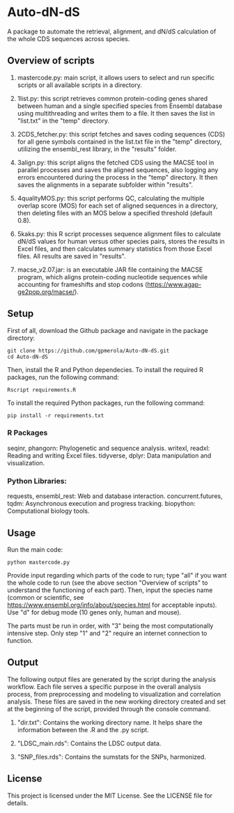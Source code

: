 # Auto-dN-dS
A package to automate the retrieval, alignment, and dN/dS calculation of the whole CDS sequences across species.

## Overview of scripts
  1) mastercode.py: main script, it allows users to select and run specific scripts or all available scripts in a directory.

  2) 1list.py: this script retrieves common protein-coding genes shared between human and a single specified species from Ensembl database using multithreading and writes them to a file. It then saves the list in "list.txt" in the "temp" directory.

  3) 2CDS_fetcher.py: this script fetches and saves coding sequences (CDS) for all gene symbols contained in the list.txt file in the "temp" directory, utilizing the ensembl_rest library, in the "results" folder.

  4) 3align.py: this script aligns the fetched CDS using the MACSE tool in parallel processes and saves the aligned sequences, also logging any errors encountered during the process in the "temp" directory. It then saves the alignments in a separate subfolder within "results".

  5) 4qualityMOS.py: this script performs QC, calculating the multiple overlap score (MOS) for each set of aligned sequences in a directory, then deleting files with an MOS below a specified threshold (default 0.8).

  6) 5kaks.py: this R script processes sequence alignment files to calculate dN/dS values for human versus other species pairs, stores the results in Excel files, and then calculates summary statistics from those Excel files. All results are saved in "results".

  7) macse_v2.07.jar: is an executable JAR file containing the MACSE program, which aligns protein-coding nucleotide sequences while accounting for frameshifts and stop codons (https://www.agap-ge2pop.org/macse/).


## Setup
First of all, download the Github package and navigate in the package directory:

```console
git clone https://github.com/gpmerola/Auto-dN-dS.git
cd Auto-dN-dS
```

Then, install the R and Python dependecies.
To install the required R packages, run the following command:

```console
Rscript requirements.R
```
To install the required Python packages, run the following command:

```console
pip install -r requirements.txt
```

### R Packages
seqinr, phangorn: Phylogenetic and sequence analysis.
writexl, readxl: Reading and writing Excel files.
tidyverse, dplyr: Data manipulation and visualization.

### Python Libraries:
requests, ensembl_rest: Web and database interaction.
concurrent.futures, tqdm: Asynchronous execution and progress tracking.
biopython: Computational biology tools.

## Usage
Run the main code:

```console
python mastercode.py
```

Provide input regarding which parts of the code to run; type "all" if you want the whole code to run (see the above section "Overview of scripts" to understand the functioning of each part). Then, input the species name (common or scientific, see https://www.ensembl.org/info/about/species.html for acceptable inputs). Use "d" for debug mode (10 genes only, human and mouse).
      
The parts must be run in order, with "3" being the most computationally intensive step. Only step "1" and "2" require an internet connection to function.

## Output
The following output files are generated by the script during the analysis workflow. Each file serves a specific purpose in the overall analysis process, from preprocessing and modeling to visualization and correlation analysis. These files are saved in the new working directory created and set at the beginning of the script, provided through the console command.

  1) "dir.txt": Contains the working directory name. It helps share the information between the .R and the .py script.

  2) "LDSC_main.rds": Contains the LDSC output data.

  3) "SNP_files.rds": Contains the sumstats for the SNPs, harmonized.

## License
This project is licensed under the MIT License. See the LICENSE file for details.
